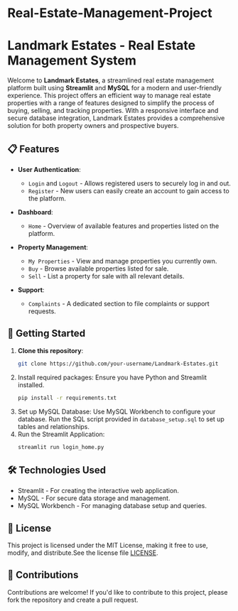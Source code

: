 # Real-Estate-Management-Project

# Landmark Estates - Real Estate Management System

Welcome to **Landmark Estates**, a streamlined real estate management platform built using **Streamlit** and **MySQL** for a modern and user-friendly experience. This project offers an efficient way to manage real estate properties with a range of features designed to simplify the process of buying, selling, and tracking properties. With a responsive interface and secure database integration, Landmark Estates provides a comprehensive solution for both property owners and prospective buyers.

## 📋 Features

- **User Authentication**: 
  - `Login` and `Logout` - Allows registered users to securely log in and out.
  - `Register` - New users can easily create an account to gain access to the platform.
  
- **Dashboard**:
  - `Home` - Overview of available features and properties listed on the platform.

- **Property Management**:
  - `My Properties` - View and manage properties you currently own.
  - `Buy` - Browse available properties listed for sale.
  - `Sell` - List a property for sale with all relevant details.

- **Support**:
  - `Complaints` - A dedicated section to file complaints or support requests.

## 🚀 Getting Started

1. **Clone this repository**:
   ```bash
   git clone https://github.com/your-username/Landmark-Estates.git

2. Install required packages: Ensure you have Python and Streamlit installed.
   ```bash
   pip install -r requirements.txt
3. Set up MySQL Database:
    Use MySQL Workbench to configure your database.
   Run the SQL script provided in `database_setup.sql` to set up tables and relationships.
4. Run the Streamlit Application:
    ```bash
    streamlit run login_home.py

## 🛠️ Technologies Used
- Streamlit - For creating the interactive web application.
- MySQL - For secure data storage and management.
- MySQL Workbench - For managing database setup and queries.
  
## 📝 License
This project is licensed under the MIT License, making it free to use, modify, and distribute.See the license file [LICENSE](LICENSE).

## 🤝 Contributions
Contributions are welcome! If you'd like to contribute to this project, please fork the repository and create a pull request.
